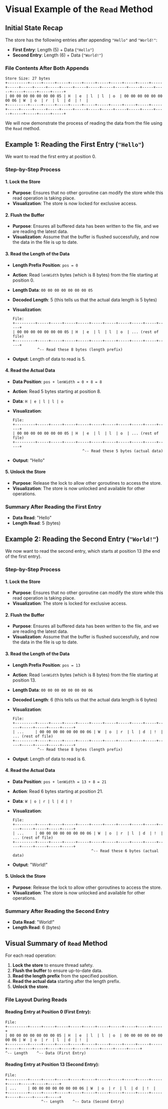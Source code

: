 # Visual Example of the `Read` Method

## Initial State Recap

The store has the following entries after appending `"Hello"` and `"World!"`:
- **First Entry**: Length (5) + Data (`"Hello"`)
- **Second Entry**: Length (6) + Data (`"World!"`)

### File Contents After Both Appends

```plaintext
Store Size: 27 bytes
+---------+-----+-----+-----+-----+-----+-----+-----+-----+-----+-----+-----+-----+-----+-----+-----+-----+-----+-----+-----+-----+-----+-----+-----+-----+-----+-----+
| 00 00 00 00 00 00 00 05 | H  | e  | l  | l  | o  | 00 00 00 00 00 00 00 06 | W  | o  | r  | l  | d  | !  |
+---------+-----+-----+-----+-----+-----+-----+-----+-----+-----+-----+-----+-----+-----+-----+-----+-----+-----+-----+-----+-----+-----+-----+-----+-----+-----+-----+
```

We will now demonstrate the process of reading the data from the file using the `Read` method.

## Example 1: Reading the First Entry (`"Hello"`)

We want to read the first entry at position 0.

### Step-by-Step Process

#### 1. Lock the Store
- **Purpose**: Ensures that no other goroutine can modify the store while this read operation is taking place.
- **Visualization**: The store is now locked for exclusive access.

#### 2. Flush the Buffer
- **Purpose**: Ensures all buffered data has been written to the file, and we are reading the latest data.
- **Visualization**: Assume that the buffer is flushed successfully, and now the data in the file is up to date.

#### 3. Read the Length of the Data
- **Length Prefix Position**: `pos = 0`
- **Action**: Read `lenWidth` bytes (which is 8 bytes) from the file starting at position 0.
- **Length Data**: `00 00 00 00 00 00 00 05`
- **Decoded Length**: 5 (this tells us that the actual data length is 5 bytes)
- **Visualization**:

  ```plaintext
  File:
  +---------+-----+-----+-----+-----+-----+-----+-----+-----+-----+-----+
  | 00 00 00 00 00 00 00 05 | H  | e  | l  | l  | o  | ... (rest of file)
  +---------+-----+-----+-----+-----+-----+-----+-----+-----+-----+-----+
             ^-- Read these 8 bytes (length prefix)
  ```

- **Output**: Length of data to read is 5.

#### 4. Read the Actual Data
- **Data Position**: `pos + lenWidth = 0 + 8 = 8`
- **Action**: Read 5 bytes starting at position 8.
- **Data**: `H | e | l | l | o`
- **Visualization**:

  ```plaintext
  File:
  +---------+-----+-----+-----+-----+-----+-----+-----+-----+-----+-----+
  | 00 00 00 00 00 00 00 05 | H  | e  | l  | l  | o  | ... (rest of file)
  +---------+-----+-----+-----+-----+-----+-----+-----+-----+-----+-----+
                                 ^-- Read these 5 bytes (actual data)
  ```

- **Output**: "Hello"

#### 5. Unlock the Store
- **Purpose**: Release the lock to allow other goroutines to access the store.
- **Visualization**: The store is now unlocked and available for other operations.

### Summary After Reading the First Entry
- **Data Read**: "Hello"
- **Length Read**: 5 (bytes)

## Example 2: Reading the Second Entry (`"World!"`)

We now want to read the second entry, which starts at position 13 (the end of the first entry).

### Step-by-Step Process

#### 1. Lock the Store
- **Purpose**: Ensures that no other goroutine can modify the store while this read operation is taking place.
- **Visualization**: The store is locked for exclusive access.

#### 2. Flush the Buffer
- **Purpose**: Ensures all buffered data has been written to the file, and we are reading the latest data.
- **Visualization**: Assume that the buffer is flushed successfully, and now the data in the file is up to date.

#### 3. Read the Length of the Data
- **Length Prefix Position**: `pos = 13`
- **Action**: Read `lenWidth` bytes (which is 8 bytes) from the file starting at position 13.
- **Length Data**: `00 00 00 00 00 00 00 06`
- **Decoded Length**: 6 (this tells us that the actual data length is 6 bytes)
- **Visualization**:

  ```plaintext
  File:
  +---------+-----+-----+-----+-----+-----+-----+-----+-----+-----+-----+-----+-----+-----+-----+
  | ...     | 00 00 00 00 00 00 00 06 | W  | o  | r  | l  | d  | !  | ... (rest of file)
  +---------+-----+-----+-----+-----+-----+-----+-----+-----+-----+-----+-----+-----+-----+-----+
             ^-- Read these 8 bytes (length prefix)
  ```

- **Output**: Length of data to read is 6.

#### 4. Read the Actual Data
- **Data Position**: `pos + lenWidth = 13 + 8 = 21`
- **Action**: Read 6 bytes starting at position 21.
- **Data**: `W | o | r | l | d | !`
- **Visualization**:

  ```plaintext
  File:
  +---------+-----+-----+-----+-----+-----+-----+-----+-----+-----+-----+-----+-----+-----+-----+
  | ...     | 00 00 00 00 00 00 00 06 | W  | o  | r  | l  | d  | !  | ... (rest of file)
  +---------+-----+-----+-----+-----+-----+-----+-----+-----+-----+-----+-----+-----+-----+-----+
                                     ^-- Read these 6 bytes (actual data)
  ```

- **Output**: "World!"

#### 5. Unlock the Store
- **Purpose**: Release the lock to allow other goroutines to access the store.
- **Visualization**: The store is now unlocked and available for other operations.

### Summary After Reading the Second Entry
- **Data Read**: "World!"
- **Length Read**: 6 (bytes)

## Visual Summary of `Read` Method

For each read operation:

1. **Lock the store** to ensure thread safety.
2. **Flush the buffer** to ensure up-to-date data.
3. **Read the length prefix** from the specified position.
4. **Read the actual data** starting after the length prefix.
5. **Unlock the store**.

### File Layout During Reads

#### Reading Entry at Position 0 (First Entry):

```plaintext
File:
+---------+-----+-----+-----+-----+-----+-----+-----+-----+-----+-----+
| 00 00 00 00 00 00 00 05 | H  | e  | l  | l  | o  | 00 00 00 00 00 00 00 06 | W  | o  | r  | l  | d  | !  |
+---------+-----+-----+-----+-----+-----+-----+-----+-----+-----+-----+-----+-----+-----+-----+-----+-----+-----+-----+-----+-----+
^-- Length    ^-- Data (First Entry)
```

#### Reading Entry at Position 13 (Second Entry):

```plaintext
File:
+---------+-----+-----+-----+-----+-----+-----+-----+-----+-----+-----+-----+-----+-----+-----+
| ...     | 00 00 00 00 00 00 00 06 | W  | o  | r  | l  | d  | !  |
+---------+-----+-----+-----+-----+-----+-----+-----+-----+-----+-----+-----+-----+-----+-----+
                ^-- Length    ^-- Data (Second Entry)
